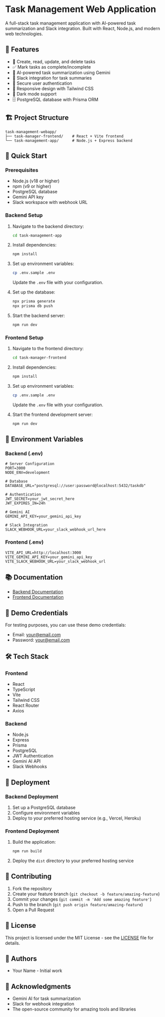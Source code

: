 # Task Management Web Application

A full-stack task management application with AI-powered task summarization and Slack integration. Built with React, Node.js, and modern web technologies.

## 🌟 Features

- 📝 Create, read, update, and delete tasks
- ✅ Mark tasks as complete/incomplete
- 🤖 AI-powered task summarization using Gemini
- 📨 Slack integration for task summaries
- 🔐 Secure user authentication
- 📱 Responsive design with Tailwind CSS
- 🌙 Dark mode support
- 🗄️ PostgreSQL database with Prisma ORM

## 🏗️ Project Structure

```
task-management-webapp/
├── task-manager-frontend/    # React + Vite frontend
└── task-management-app/      # Node.js + Express backend
```

## 🚀 Quick Start

### Prerequisites

- Node.js (v18 or higher)
- npm (v9 or higher)
- PostgreSQL database
- Gemini API key
- Slack workspace with webhook URL

### Backend Setup

1. Navigate to the backend directory:
   ```bash
   cd task-management-app
   ```

2. Install dependencies:
   ```bash
   npm install
   ```

3. Set up environment variables:
   ```bash
   cp .env.sample .env
   ```
   Update the `.env` file with your configuration.

4. Set up the database:
   ```bash
   npx prisma generate
   npx prisma db push
   ```

5. Start the backend server:
   ```bash
   npm run dev
   ```

### Frontend Setup

1. Navigate to the frontend directory:
   ```bash
   cd task-manager-frontend
   ```

2. Install dependencies:
   ```bash
   npm install
   ```

3. Set up environment variables:
   ```bash
   cp .env.sample .env
   ```
   Update the `.env` file with your configuration.

4. Start the frontend development server:
   ```bash
   npm run dev
   ```

## 🔧 Environment Variables

### Backend (.env)
```env
# Server Configuration
PORT=3000
NODE_ENV=development

# Database
DATABASE_URL="postgresql://user:password@localhost:5432/taskdb"

# Authentication
JWT_SECRET=your_jwt_secret_here
JWT_EXPIRES_IN=24h

# Gemini AI
GEMINI_API_KEY=your_gemini_api_key

# Slack Integration
SLACK_WEBHOOK_URL=your_slack_webhook_url_here
```

### Frontend (.env)
```env
VITE_API_URL=http://localhost:3000
VITE_GEMINI_API_KEY=your_gemini_api_key
VITE_SLACK_WEBHOOK_URL=your_slack_webhook_url
```

## 📚 Documentation

- [Backend Documentation](./task-management-app/README.md)
- [Frontend Documentation](./task-manager-frontend/README.md)

## 🔐 Demo Credentials

For testing purposes, you can use these demo credentials:
- Email: your@email.com
- Password: your@email.com

## 🛠️ Tech Stack

### Frontend
- React
- TypeScript
- Vite
- Tailwind CSS
- React Router
- Axios

### Backend
- Node.js
- Express
- Prisma
- PostgreSQL
- JWT Authentication
- Gemini AI API
- Slack Webhooks

## 🚀 Deployment

### Backend Deployment
1. Set up a PostgreSQL database
2. Configure environment variables
3. Deploy to your preferred hosting service (e.g., Vercel, Heroku)

### Frontend Deployment
1. Build the application:
   ```bash
   npm run build
   ```
2. Deploy the `dist` directory to your preferred hosting service

## 🤝 Contributing

1. Fork the repository
2. Create your feature branch (`git checkout -b feature/amazing-feature`)
3. Commit your changes (`git commit -m 'Add some amazing feature'`)
4. Push to the branch (`git push origin feature/amazing-feature`)
5. Open a Pull Request

## 📝 License

This project is licensed under the MIT License - see the [LICENSE](LICENSE) file for details.

## 👥 Authors

- Your Name - Initial work

## 🙏 Acknowledgments

- Gemini AI for task summarization
- Slack for webhook integration
- The open-source community for amazing tools and libraries